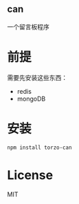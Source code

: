 can
------
一个留言板程序

# 前提

需要先安装这些东西：

- redis
- mongoDB

# 安装

```sh
npm install torzo-can
```

# License
MIT
